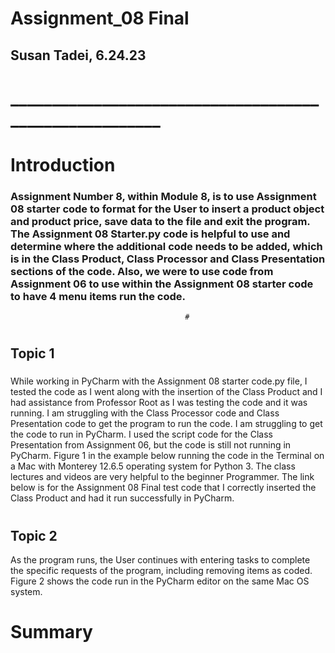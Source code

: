 # Assignment_08 Final  #

## Susan Tadei, 6.24.23 #
# _______________________________________________________ #



# Introduction #
###  Assignment Number 8, within Module 8, is to use Assignment 08 starter code to format for the User to insert a product object and product price, save data to the file and exit the program. The Assignment 08 Starter.py code is helpful to use and determine where the additional code needs to be added, which is in the Class Product, Class Processor and Class Presentation sections of the code.  Also, we were to use code from Assignment 06 to use within the Assignment 08 starter code to have 4 menu items run the code.                        #
                                           #

#

## Topic 1 #

### 
While working in PyCharm with the Assignment 08 starter code.py file, I tested the code as I went along with the insertion of the Class Product and I had assistance from Professor Root as I was testing the code and it was running. I am struggling with the Class Processor code and Class Presentation code to get the program to run the code. I am struggling to get the code to run in PyCharm. I used the script code for the Class Presentation from Assignment 06, but the code is still not running in PyCharm. Figure 1 in the example below running the code in the Terminal on a Mac with Monterey 12.6.5 operating system for Python 3.  The class lectures and videos are very helpful to the beginner Programmer. The link below is for the Assignment 08 Final test code that I correctly inserted the Class Product and had it run successfully in PyCharm.
 #

 #

 #

## Topic 2 #
As the program runs, the User continues with entering tasks to complete the specific requests of the program, including removing items as coded.
Figure 2 shows the code run in the PyCharm editor on the same Mac OS system.

### 
#

# #


# Summary #
###                         #
###           #




